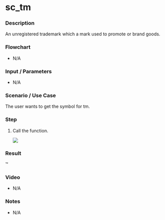 # sc_tm

### Description

An unregistered trademark which a mark used to promote or brand goods.

### Flowchart

- N/A 

### Input / Parameters

- N/A

### Scenario / Use Case

The user wants to get the symbol for tm.

### Step

1. Call the function.
    
    ![](../../../../document/function/SpecialCharacter/sc_tm/sc_tm-step-1.png?raw=true)
 
### Result

 ™
 
### Video

- N/A

<!--[![Video](http://i.imgur.com/Ot5DWAW.png)](https://youtu.be/StTqXEQ2l-Y?t=35s)-->

### Notes

- N/A